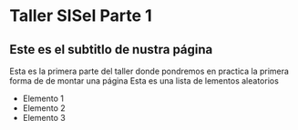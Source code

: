 # Taller SISeI Parte 1
## Este es el subtitlo de nustra página
Esta es la primera parte del taller donde pondremos en practica la primera forma de de montar una página
Esta es una lista de lementos aleatorios
+ Elemento 1
+ Elemento 2
+ Elemento 3
